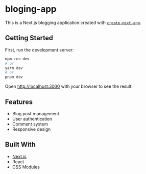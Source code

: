 # bloging-app

This is a Next.js blogging application created with [`create-next-app`](https://github.com/vercel/next.js/tree/canary/packages/create-next-app).

## Getting Started

First, run the development server:

```bash
npm run dev
# or
yarn dev
# or
pnpm dev
```

Open [http://localhost:3000](http://localhost:3000) with your browser to see the result.

## Features

- Blog post management
- User authentication
- Comment system
- Responsive design

## Built With

- [Next.js](https://nextjs.org/)
- React
- CSS Modules

